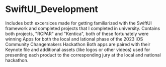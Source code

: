 # SwiftUI_Development

Includes both excersices made for getting familiarized with the SwiftUI framework and completed projects that I completed in university. 
Contains both projects, "RCPAR" and "Kentica", both of these fortunately were winning Apps for both the local and lational phase of the 2023 iOS Community Changemakers Hackathon 
Both apps are paired with their Keynote file and additional assets (like logos or other videos) used for presenting each product to the corresponding jury at the local and national hackathon.
